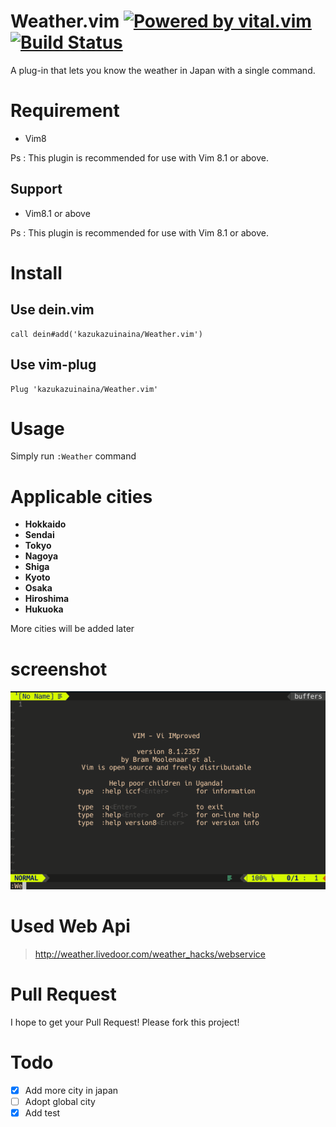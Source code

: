 # Weather.vim [![Powered by vital.vim](https://img.shields.io/badge/powered%20by-vital.vim-80273f.svg)](https://github.com/vim-jp/vital.vim) [![Build Status](https://travis-ci.org/kazukazuinaina/Weather.vim.svg?branch=master)](https://travis-ci.org/kazukazuinaina/Weather.vim)

A plug-in that lets you know the weather in Japan with a single command.

# Requirement

- Vim8

Ps : This plugin is recommended for use with Vim 8.1 or above.

## Support

- Vim8.1 or above

Ps : This plugin is recommended for use with Vim 8.1 or above.

# Install

## Use dein.vim

```viml
call dein#add('kazukazuinaina/Weather.vim')
```

## Use vim-plug

```viml
Plug 'kazukazuinaina/Weather.vim'
```

# Usage

Simply run `:Weather` command

# Applicable cities

- **Hokkaido**
- **Sendai**
- **Tokyo**
- **Nagoya**
- **Shiga**
- **Kyoto**
- **Osaka**
- **Hiroshima**
- **Hukuoka**

More cities will be added later

# screenshot

![example](./Weather.gif)

# Used Web Api

> http://weather.livedoor.com/weather_hacks/webservice

# Pull Request

I hope to get your Pull Request! Please fork this project!

# Todo

- [x] Add more city in japan
- [ ] Adopt global city
- [x] Add test
